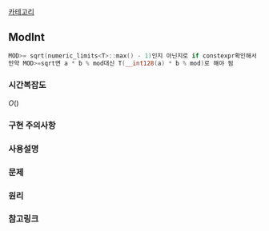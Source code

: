 [카테고리](/README.md)
## ModInt
```cpp
MOD>= sqrt(numeric_limits<T>::max() - 1)인지 아닌지로 if constexpr확인해서 곱셈 오버로딩하기.
만약 MOD>=sqrt면 a * b % mod대신 T(__int128(a) * b % mod)로 해야 됨
```
### 시간복잡도
$O()$   

### 구현 주의사항


### 사용설명


### 문제
[]()

### 원리


### 참고링크